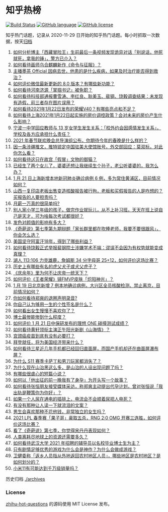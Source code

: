 # 知乎热榜
[![Build Status](https://github.com/ToWeLong/zhihu-hot-questions/workflows/CI/badge.svg)](https://github.com/ToWeLong/zhihu-hot-questions/actions)
[![GitHub language](https://img.shields.io/badge/language-golang-orange.svg)](https://golang.org/)
[![GitHub license](https://img.shields.io/github/license/ToWeLong/zhihu-hot-questions)](https://github.com/ToWeLong/zhihu-hot-questions/blob/main/LICENSE)

知乎热门话题，记录从 2020-11-29 日开始的知乎热门话题。每小时抓取一次数据，按天[归档](./archives)

<!-- BEGIN -->

1. [如何分析博主「西藏冒险王」生前最后一条视频发现诡异对话「别说话，他死就死，拿我的锤」，警方已介入？](https://www.zhihu.com/question/440226087)
1. [如何看待画师乌合麒麟新作《命令与征服》？](https://www.zhihu.com/question/440484430)
1. [主播墨茶 Official 因病去世，他患的是什么疾病，如果及时治疗能否得到救治？](https://www.zhihu.com/question/440488455)
1. [如何评价微信最新更新的 8.0 版本？有哪些新功能？](https://www.zhihu.com/question/440493709)
1. [如何看待河南济源「掌掴书记」被免职？](https://www.zhihu.com/question/440506418)
1. [如何看待科技部通报曹雪涛、李红良、耿美玉、裴钢、饶毅调查结果：未发现有造假，前三者存在图片误用？](https://www.zhihu.com/question/440515404)
1. [如何看待2021年1月22日发布的荣耀V40？有哪些亮点和不足？](https://www.zhihu.com/question/440424932)
1. [如何看待上海2021年1月22日起实施的房价调控政策？会对未来的房价产生什么影响？](https://www.zhihu.com/question/440528949)
1. [宁波一中学回应教师与 13 岁女学生发生关系：「校外约会因感情发生关系」，学校及各方应承担什么责任？](https://www.zhihu.com/question/440441596)
1. [2021 年春节联欢晚会总导演组公布，你期待今年的春晚是什么样的？](https://www.zhihu.com/question/413275780)
1. [因一条涉疆推文，推特锁定中国驻美大使馆账号，外交部回应：莫双标，对此你怎么看？](https://www.zhihu.com/question/440468826)
1. [如何看待这只在故宫「假冒」文物的御猫？](https://www.zhihu.com/question/440467237)
1. [已经生了两个女儿了，婆婆还想让我继续生个孙子，老公听婆婆的，我怎么办？](https://www.zhihu.com/question/438852126)
1. [1 月 21 日上海新增本地新冠肺炎确诊病例 6 例，多为常住黄浦区，目前情况如何？](https://www.zhihu.com/question/440575498)
1. [山西一复印店老板出售变造核酸报告被行拘，老板和买假报告的人是咋想的？买报告的人要担责吗？](https://www.zhihu.com/question/440431269)
1. [月薪一万真的很简单吗?](https://www.zhihu.com/question/438452552)
1. [别人家小学三年级的孩子，做完作业就玩儿，从不上补习班，天天在班上说自己是天才，可为啥每次考试都很好？](https://www.zhihu.com/question/440293517)
1. [发色对颜值的影响有多大？](https://www.zhihu.com/question/65535126)
1. [《奇葩说》第七季第九期辩题「家长群里都在吹捧老师，我要不要很跟风」，你会怎么选？](https://www.zhihu.com/question/440505584)
1. [美国坚守阿富汗18年，得到了哪些利益？](https://www.zhihu.com/question/440184377)
1. [如何看待饶毅正式举报裴钢院士涉嫌学术不端：谬误不会因为有权势就能变成真理？](https://www.zhihu.com/question/440538445)
1. [湖人 113:106 力克雄鹿，詹姆斯 34 分字母哥 25+12，如何评价这场比赛？](https://www.zhihu.com/question/440567564)
1. [历史上有哪些有名的虎父犬子或犬父虎子？](https://www.zhihu.com/question/31615473)
1. [《庆余年》里为何不让庆帝一统天下？](https://www.zhihu.com/question/439499164)
1. [如何评价《王者荣耀》镜FMVP皮肤「炽阳神光」？](https://www.zhihu.com/question/439837252)
1. [1 月 19 日北京新增 7 例本地确诊病例，大兴区全员核酸检测、禁止离京，目前情况如何？](https://www.zhihu.com/question/440241922)
1. [你如何看待郑爽的退圈声明录音?](https://www.zhihu.com/question/440415448)
1. [你自己认为够用一生的个性签名是什么？](https://www.zhihu.com/question/435362231)
1. [如何看出女生慢慢不喜欢你了？](https://www.zhihu.com/question/431864798)
1. [博士最惨能惨到什么程度？](https://www.zhihu.com/question/325144561)
1. [如何评价 1 月 21 日中保研发布的理想 ONE 碰撞测试成绩？](https://www.zhihu.com/question/440483840)
1. [如何看待黄轩领衔主演正午阳光新剧《山海情》？](https://www.zhihu.com/question/410245240)
1. [宫颈癌疫苗到底有没有必要打？](https://www.zhihu.com/question/66697084)
1. [拜登就任，将为美国经济带来什么？](https://www.zhihu.com/question/440263253)
1. [如何看待三星近几年手机都已经回归直面屏，而国产手机却还在曲面屏瀑布屏？](https://www.zhihu.com/question/440229386)
1. [为什么 S11 赛季卡萨丁和男刀玩家都消失了？](https://www.zhihu.com/question/439828378)
1. [为什么现在山治黑这么多，是山治的人设出现问题了吗？](https://www.zhihu.com/question/404923382)
1. [有哪些很虐心的短篇小说？](https://www.zhihu.com/question/386856669)
1. [如何以「他出征的前一晚我有了身孕」为开头写一个故事？](https://www.zhihu.com/question/432905258)
1. [如何看待张恒朋友接受媒体采访，称郑爽主动提出代孕计划，曾对张恒说「我出轨是鞭策你为你好」？](https://www.zhihu.com/question/440481491)
1. [如果一个人尿在通电的插排上，电流会不会顺着尿把人电死？](https://www.zhihu.com/question/411163906)
1. [有没有那种让人读一下就流泪的文案？](https://www.zhihu.com/question/436353347)
1. [男生会喜欢那种不花他钱，非常独立的女生吗？](https://www.zhihu.com/question/434611149)
1. [2021 LPL 春季赛「果子哥」豪取五杀，RNG 2:0 OMG 开赛三连胜，如何评价这场比赛？](https://www.zhihu.com/question/440498482)
1. [看了《奇葩说》第七季，你觉得宋丹丹表现如何？](https://www.zhihu.com/question/438957128)
1. [人类离耗尽地球上的资源还需要多久？](https://www.zhihu.com/question/440227207)
1. [如何看待武汉大学 2021 年招聘的辅导员以名校毕业博士生为主？](https://www.zhihu.com/question/440071889)
1. [只有剧情足够优秀的游戏为什么会是神作？为什么会做成游戏？](https://www.zhihu.com/question/440416112)
1. [卫健委称「返乡人员指从外地返回农村地区人员」，哪些地区是农村地区？是如何划分的？](https://www.zhihu.com/question/440405468)
1. [小米11有可能达到千万级销量吗？](https://www.zhihu.com/question/437310052)

<!-- END -->

历史归档 [./archives](./archives)


### License
[zhihu-hot-questions](https://github.com/towelong/zhihu-hot-questions) 的源码使用 MIT License 发布。
